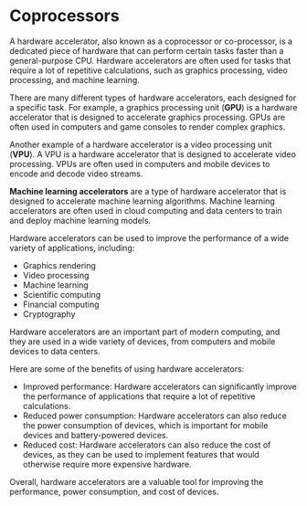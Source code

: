 # Coprocessors

A hardware accelerator, also known as a coprocessor or co-processor, is a dedicated piece of hardware that can perform certain tasks faster than a general-purpose CPU. Hardware accelerators are often used for tasks that require a lot of repetitive calculations, such as graphics processing, video processing, and machine learning.

There are many different types of hardware accelerators, each designed for a specific task. For example, a graphics processing unit (**GPU**) is a hardware accelerator that is designed to accelerate graphics processing. GPUs are often used in computers and game consoles to render complex graphics.

Another example of a hardware accelerator is a video processing unit (**VPU**). A VPU is a hardware accelerator that is designed to accelerate video processing. VPUs are often used in computers and mobile devices to encode and decode video streams.

**Machine learning accelerators** are a type of hardware accelerator that is designed to accelerate machine learning algorithms. Machine learning accelerators are often used in cloud computing and data centers to train and deploy machine learning models.

Hardware accelerators can be used to improve the performance of a wide variety of applications, including:

- Graphics rendering
- Video processing
- Machine learning
- Scientific computing
- Financial computing
- Cryptography

Hardware accelerators are an important part of modern computing, and they are used in a wide variety of devices, from computers and mobile devices to data centers.

Here are some of the benefits of using hardware accelerators:

- Improved performance: Hardware accelerators can significantly improve the performance of applications that require a lot of repetitive calculations.
- Reduced power consumption: Hardware accelerators can also reduce the power consumption of devices, which is important for mobile devices and battery-powered devices.
- Reduced cost: Hardware accelerators can also reduce the cost of devices, as they can be used to implement features that would otherwise require more expensive hardware.

Overall, hardware accelerators are a valuable tool for improving the performance, power consumption, and cost of devices.